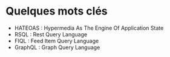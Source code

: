 Quelques mots clés
===============
* HATEOAS : Hypermedia As The Engine Of Application State
* RSQL : Rest Query Language
* FIQL : Feed Item Query Language
* GraphQL : Graph Query Language
